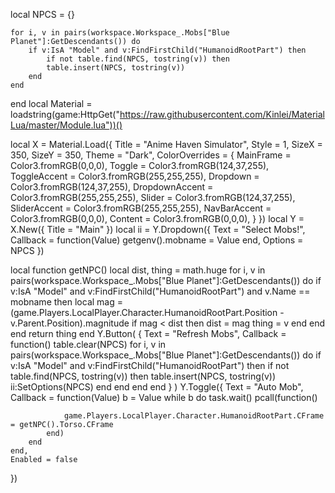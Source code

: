 local NPCS = {}

    for i, v in pairs(workspace.Workspace_.Mobs["Blue Planet"]:GetDescendants()) do
        if v:IsA "Model" and v:FindFirstChild("HumanoidRootPart") then
            if not table.find(NPCS, tostring(v)) then
            table.insert(NPCS, tostring(v))
        end
    end
end
local Material = loadstring(game:HttpGet("https://raw.githubusercontent.com/Kinlei/MaterialLua/master/Module.lua"))()

local X = Material.Load({
    Title = "Anime Haven Simulator",
    Style = 1,
    SizeX = 350,
    SizeY = 350,
    Theme = "Dark",
    ColorOverrides = {
        MainFrame = Color3.fromRGB(0,0,0),
        Toggle = Color3.fromRGB(124,37,255),
        ToggleAccent = Color3.fromRGB(255,255,255), 
        Dropdown = Color3.fromRGB(124,37,255),
		DropdownAccent = Color3.fromRGB(255,255,255),
        Slider = Color3.fromRGB(124,37,255),
		SliderAccent = Color3.fromRGB(255,255,255),
        NavBarAccent = Color3.fromRGB(0,0,0),
        Content = Color3.fromRGB(0,0,0),
    }
})
local Y = X.New({
    Title = "Main"
})
local ii = Y.Dropdown({
    Text = "Select Mobs!",
    Callback = function(Value)
        getgenv().mobname = Value
end,
    Options = NPCS
})

local function getNPC()
    local dist, thing = math.huge
    for i, v in pairs(workspace.Workspace_.Mobs["Blue Planet"]:GetDescendants()) do
        if v:IsA "Model" and v:FindFirstChild("HumanoidRootPart") and v.Name == mobname then
            local mag = (game.Players.LocalPlayer.Character.HumanoidRootPart.Position - v.Parent.Position).magnitude
            if mag < dist then
                dist = mag
                thing = v
            end
        end
    end
    return thing
end
Y.Button(
    {
        Text = "Refresh Mobs",
        Callback = function()
            table.clear(NPCS)
            for i, v in pairs(workspace.Workspace_.Mobs["Blue Planet"]:GetDescendants()) do
                if v:IsA "Model" and v:FindFirstChild("HumanoidRootPart") then
                    if not table.find(NPCS, tostring(v)) then
                        table.insert(NPCS, tostring(v))
                        ii:SetOptions(NPCS)
                    end
                end
            end
        end
    }
)
Y.Toggle({
    Text = "Auto Mob",
    Callback = function(Value)
        b = Value
        while b do task.wait()
                    pcall(function()
                    
                game.Players.LocalPlayer.Character.HumanoidRootPart.CFrame = getNPC().Torso.CFrame
            end)
        end
	end,
    Enabled = false
})
